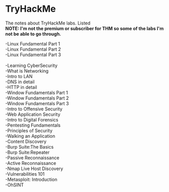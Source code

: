 # TryHackMe
The notes about TryHackMe labs. Listed<br>
<b>NOTE: I'm not the premium or subscriber for THM so some of the labs I'm not be able to go through.</b>

-Linux Fundamental Part 1<br>
-Linux Fundamental Part 2<br>
-Linux Fundamental Part 3<br><br>
-Learning CyberSecurity<br>
-What is Networking<br>
-Intro to LAN<br>
-DNS in detail<br>
-HTTP in detail<br>
-Window Fundamentals Part 1<br>
-Window Fundamentals Part 2<br>
-Window Fundamentals Part 3<br>
-Intro to Offensive Security<br>
-Web Application Security<br>
-Intro to Digital Forensics<br>
-Pentesting Fundamentals<br>
-Principles of Security<br>
-Walking an Application<br>
-Content Discovery<br>
-Burp Suite:The Basics<br>
-Burp Suite:Repeater<br>
-Passive Reconnaissance<br>
-Active Reconnaissance<br>
-Nmap Live Host Discovery<br>
-Vulnerabilities 101<br>
-Metasploit: Introduction<br>
-OhSINT<br>
